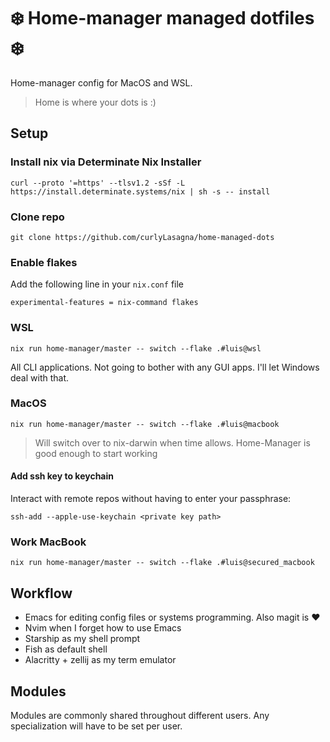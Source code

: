 # ❄️ Home-manager managed dotfiles ❄️

Home-manager config for MacOS and WSL.
> Home is where your dots is :)

## Setup

### Install nix via Determinate Nix Installer

`curl --proto '=https' --tlsv1.2 -sSf -L https://install.determinate.systems/nix | sh -s -- install`

### Clone repo

`git clone https://github.com/curlyLasagna/home-managed-dots`

### Enable flakes

Add the following line in your `nix.conf` file

`experimental-features = nix-command flakes`

### WSL

`nix run home-manager/master -- switch --flake .#luis@wsl`

All CLI applications. Not going to bother with any GUI apps. I'll let Windows deal with that.

### MacOS

`nix run home-manager/master -- switch --flake .#luis@macbook`

> Will switch over to nix-darwin when time allows.
> Home-Manager is good enough to start working

#### Add ssh key to keychain

Interact with remote repos without having to enter your passphrase:

`ssh-add --apple-use-keychain <private key path>`

### Work MacBook

`nix run home-manager/master -- switch --flake .#luis@secured_macbook`

## Workflow

- Emacs for editing config files or systems programming. Also magit is ❤️
- Nvim when I forget how to use Emacs
- Starship as my shell prompt
- Fish as default shell
- Alacritty + zellij as my term emulator

## Modules

Modules are commonly shared throughout different users. Any specialization will have to be set per user.
